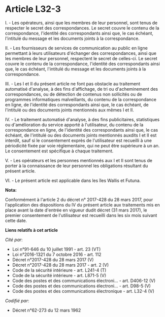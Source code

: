 # Article L32-3

I. - Les opérateurs, ainsi que les membres de leur personnel, sont tenus de respecter le secret des correspondances. Le
secret couvre le contenu de la correspondance, l'identité des correspondants ainsi que, le cas échéant, l'intitulé du message
et les documents joints à la correspondance.

II. - Les fournisseurs de services de communication au public en ligne permettant à leurs utilisateurs d'échanger des
correspondances, ainsi que les membres de leur personnel, respectent le secret de celles-ci. Le secret couvre le contenu de
la correspondance, l'identité des correspondants ainsi que, le cas échéant, l'intitulé du message et les documents joints à
la correspondance.

III. - Les I et II du présent article ne font pas obstacle au traitement automatisé d'analyse, à des fins d'affichage, de tri
ou d'acheminement des correspondances, ou de détection de contenus non sollicités ou de programmes informatiques
malveillants, du contenu de la correspondance en ligne, de l'identité des correspondants ainsi que, le cas échéant, de
l'intitulé ou des documents joints mentionnés aux mêmes I et II.

IV. - Le traitement automatisé d'analyse, à des fins publicitaires, statistiques ou d'amélioration du service apporté à
l'utilisateur, du contenu de la correspondance en ligne, de l'identité des correspondants ainsi que, le cas échéant, de
l'intitulé ou des documents joints mentionnés auxdits I et II est interdit, sauf si le consentement exprès de l'utilisateur
est recueilli à une périodicité fixée par voie réglementaire, qui ne peut être supérieure à un an. Le consentement est
spécifique à chaque traitement.

V. - Les opérateurs et les personnes mentionnés aux I et II sont tenus de porter à la connaissance de leur personnel les
obligations résultant du présent article.

VI. - Le présent article est applicable dans les îles Wallis et Futuna.

**Nota:**

Conformément à l'article 2 du décret n° 2017-428 du 28 mars 2017, pour l'application des dispositions du IV du présent
article aux traitements mis en place avant la date d'entrée en vigueur dudit décret (31 mars 2017), le premier consentement
de l'utilisateur est recueilli dans les six mois suivant cette date.

**Liens relatifs à cet article**

_Cité par_:

  - Loi n°91-646 du 10 juillet 1991 - art. 23 (VT)
  - Loi n°2016-1321 du 7 octobre 2016 - art. 112
  - Décret n°2017-428 du 28 mars 2017 (V)
  - Décret n°2017-428 du 28 mars 2017 - art. 2 (V)
  - Code de la sécurité intérieure - art. L241-4 (T)
  - Code de la sécurité intérieure - art. L871-5 (V)
  - Code des postes et des communications électroni... - art. D406-12 (V)
  - Code des postes et des communications électroni... - art. D98-5 (V)
  - Code des postes et des communications électronique - art. L32-4 (V)

_Codifié par_:

  - Décret n°62-273 du 12 mars 1962
